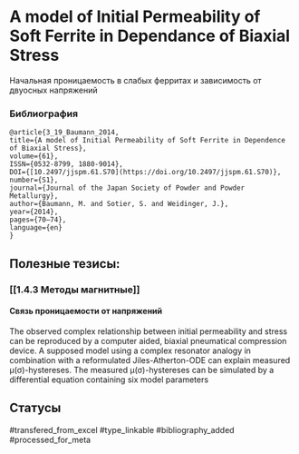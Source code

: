 # A model of Initial Permeability of Soft Ferrite in Dependance of Biaxial Stress

Начальная проницаемость в слабых ферритах и зависимость от двуосных напряжений

### Библиография
```
@article{3_19_Baumann_2014,
title={A model of Initial Permeability of Soft Ferrite in Dependence of Biaxial Stress},
volume={61},
ISSN={0532-8799, 1880-9014},
DOI={[10.2497/jjspm.61.S70](https://doi.org/10.2497/jjspm.61.S70)},
number={S1},
journal={Journal of the Japan Society of Powder and Powder Metallurgy},
author={Baumann, M. and Sotier, S. and Weidinger, J.},
year={2014},
pages={70–74},
language={en}
}
```

## Полезные тезисы:
### [[1.4.3 Методы магнитные]]
#### Связь проницаемости от напряжений
The observed complex relationship between initial permeability and stress can be reproduced by a computer aided, biaxial pneumatical compression device.
A supposed model using a complex resonator analogy in combination with a reformulated Jiles-Atherton-ODE can explain measured μ(σ)-hystereses. The measured μ(σ)-hystereses can be simulated by a differential equation containing six model parameters

## Статусы
#transfered_from_excel 
#type_linkable
#bibliography_added
#processed_for_meta
